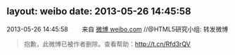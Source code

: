 layout: weibo
date: 2013-05-26 14:45:58
---
<meta name="referrer" content="no-referrer" />

2013-05-26 14:45:58  &nbsp;&nbsp;&nbsp;&nbsp;&nbsp;&nbsp; 来自 <a href="http://weibo.com/" rel="nofollow">微博 weibo.com</a>
//@HTML5研究小组: 转发微博
>  抱歉，此微博已被作者删除。查看帮助：http://t.cn/Rfd3rQV
